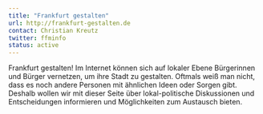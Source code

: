 ```yaml
---
title: "Frankfurt gestalten"
url: http://frankfurt-gestalten.de
contact: Christian Kreutz
twitter: ffminfo
status: active
---
```


Frankfurt gestalten! Im Internet können sich auf lokaler Ebene Bürgerinnen und Bürger vernetzen, um ihre Stadt zu gestalten. Oftmals weiß man nicht, dass es noch andere Personen mit ähnlichen Ideen oder Sorgen gibt. Deshalb wollen wir mit dieser Seite über lokal-politische Diskussionen und Entscheidungen informieren und Möglichkeiten zum Austausch bieten.
